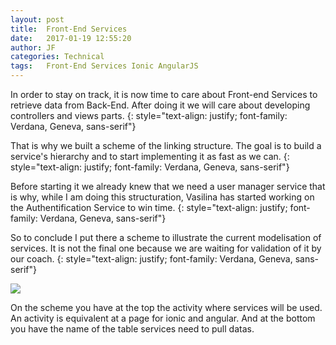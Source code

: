 ```yaml
---
layout: post
title:  Front-End Services
date:   2017-01-19 12:55:20
author: JF
categories: Technical
tags:	Front-End Services Ionic AngularJS
---
```


In order to stay on track, it is now time to care about Front-end Services to retrieve data from Back-End. After doing it we will care about developing controllers and views parts.
{: style="text-align: justify; font-family: Verdana, Geneva, sans-serif"}

That is why we built a scheme of the linking structure. The goal is to build a service's hierarchy and to start implementing it as fast as we can.
{: style="text-align: justify; font-family: Verdana, Geneva, sans-serif"}

Before starting it we already knew that we need a user manager service that is why, while I am doing this structuration, Vasilina has started working on the Authentification Service to win time. 
{: style="text-align: justify; font-family: Verdana, Geneva, sans-serif"}

So to conclude I put there a scheme to illustrate the current modelisation of services. It is not the final one because we are waiting for validation of it by our coach.
{: style="text-align: justify; font-family: Verdana, Geneva, sans-serif"}

<img src="../../../../assets/posts/FrontEndServices.png">

On the scheme you have at the top the activity where services will be used. An activity is equivalent at a page for ionic and angular. And at the bottom you have the name of the table services need to pull datas.